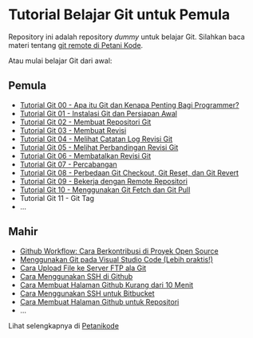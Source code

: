 # Tutorial Belajar Git untuk Pemula

Repository ini adalah repository _dummy_ untuk belajar Git. 
Silahkan baca materi tentang [git remote di Petani Kode](https://www.petanikode.com/git-remote).

Atau mulai belajar Git dari awal:

## Pemula

- [Tutorial Git 00 - Apa itu Git dan Kenapa Penting Bagi Programmer?](https://www.petanikode.com/git-untuk-pemula/)
- [Tutorial Git 01 - Instalasi Git dan Persiapan Awal](https://www.petanikode.com/git-install/)
- [Tutorial Git 02 - Membuat Repositori Git](https://www.petanikode.com/git-init/)
- [Tutorial Git 03 - Membuat Revisi](https://www.petanikode.com/git-commit/)
- [Tutorial Git 04 - Melihat Catatan Log Revisi Git](https://www.petanikode.com/git-log/)
- [Tutorial Git 05 - Melihat Perbandingan Revisi Git](https://www.petanikode.com/git-diff/)
- [Tutorial Git 06 - Membatalkan Revisi Git](https://www.petanikode.com/git-membatalkan-revisi/)
- [Tutorial Git 07 - Percabangan](https://www.petanikode.com/git-branch/)
- [Tutorial Git 08 - Perbedaan Git Checkout, Git Reset, dan Git Revert](https://www.petanikode.com/git-checkout-reset-revert/)
- [Tutorial Git 09 - Bekerja dengan Remote Repositori](https://www.petanikode.com/git-remote/)
- [Tutorial Git 10 - Menggunakan Git Fetch dan Git Pull](https://www.petanikode.com/git-pull-fetch/)
- Tutorial Git 11 - Git Tag
- ...

## Mahir

- [Github Workflow: Cara Berkontribusi di Proyek Open Source](https://www.petanikode.com/github-workflow/)
- [Menggunakan Git pada Visual Studio Code (Lebih praktis!)](https://www.petanikode.com/git-vscode/)
- [Cara Upload File ke Server FTP ala Git](https://www.petanikode.com/cara-upload-file-ke-server-ftp-ala-git/)
- [Cara Menggunakan SSH di Github](https://www.petanikode.com/github-pages/)
- [Cara Membuat Halaman Github Kurang dari 10 Menit](https://www.petanikode.com/github-pages/)
- [Cara Menggunakan SSH untuk Bitbucket](https://www.petanikode.com/mengatasi-masalah-public-key-bitbucket/)
- [Cara Membuat Halaman Github untuk Repositori](https://www.petanikode.com/github-pages-repositori/)
- …

Lihat selengkapnya di [Petanikode](https://www.petanikode.com/tutorial/git)